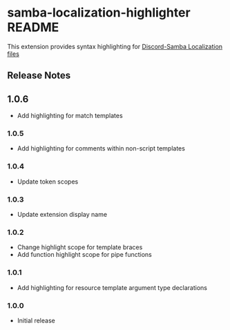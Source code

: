 # samba-localization-highlighter README

This extension provides syntax highlighting for [Discord-Samba Localization files](https://discord-samba.github.io/localization)

## Release Notes

## 1.0.6

- Add highlighting for match templates

### 1.0.5

- Add highlighting for comments within non-script templates

### 1.0.4

- Update token scopes

### 1.0.3

- Update extension display name

### 1.0.2

- Change highlight scope for template braces
- Add function highlight scope for pipe functions

### 1.0.1

- Add highlighting for resource template argument type declarations

### 1.0.0

- Initial release
